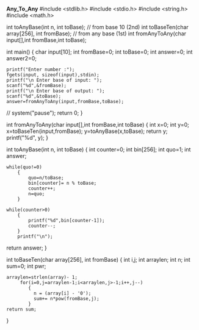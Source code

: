 **Any_To_Any**
#include <stdlib.h>
#include <stdio.h>
#include <string.h>
#include <math.h>

int toAnyBase(int n, int toBase); // from base 10 (2nd)
int toBaseTen(char array[256], int fromBase); // from any base (1st)
int fromAnyToAny(char input[],int fromBase,int toBase);

int main()
{
    char input[10];
    int fromBase=0;
    int toBase=0;
    int answer=0;
    int answer2=0;
    

    printf("Enter number :");
    fgets(input, sizeof(input),stdin);
    printf("\n Enter base of input: ");
    scanf("%d",&fromBase);
    printf("\n Enter base of output: ");
    scanf("%d",&toBase);
    answer=fromAnyToAny(input,fromBase,toBase);
   // system("pause");
    return 0;
}


int fromAnyToAny(char input[],int fromBase,int toBase)
{
    int x=0;
    int y=0;
    x=toBaseTen(input,fromBase);
    y=toAnyBase(x,toBase);
    return y;
    printf("%d", y);
}

int toAnyBase(int n, int toBase) 
{ 
    int counter=0;
    int bin[256];
    int quo=1;
    int answer;
    
    
    while(quo!=0)
        {
            quo=n/toBase;
            bin[counter]= n % toBase;
            counter++;
            n=quo;
        }
        
    while(counter>0)
        {
            printf("%d",bin[counter-1]);
            counter--;
        }
        printf("\n");
return answer;
}
    
    
int toBaseTen(char array[256], int fromBase)
{
    int i,j;
    int arraylen;
    int n;
    int sum=0;
    int pwr;
        
    arraylen=strlen(array)- 1;
         for(i=0,j=arraylen-1;i<arraylen,j>-1;i++,j--)
            {          
              n = (array[i] - '0');
              sum+= n*pow(fromBase,j);
            }
    return sum;
}

